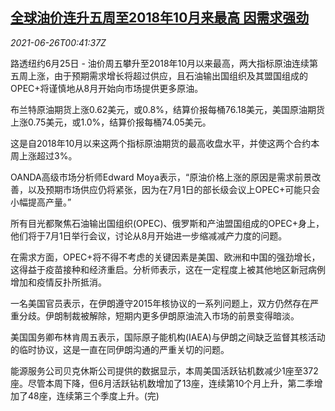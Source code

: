 <!--1624669263000-->
[全球油价连升五周至2018年10月来最高 因需求强劲](https://cn.reuters.com/article/global-oil-drv-demand-0626-idCNKCS2E200Q)
------

<div><i>2021-06-26T00:41:37Z</i></div><p>路透纽约6月25日 - 油价周五攀升至2018年10月以来最高，两大指标原油连续第五周上涨，由于预期需求增长将超过供应，且石油输出国组织及其盟国组成的OPEC+将谨慎地从8月开始向市场提供更多原油。</p><p>布兰特原油期货上涨0.62美元，或0.8%，结算价报每桶76.18美元，美国原油期货上涨0.75美元，或1.0%，结算价报每桶74.05美元。</p><p>这是自2018年10月以来这两个指标原油期货的最高收盘水平，并使这两个合约本周上涨超过3%。</p><p>OANDA高级市场分析师Edward Moya表示，“原油价格上涨的原因是需求前景改善，以及预期市场供应仍将紧张，因为在7月1日的部长级会议上OPEC+可能只会小幅提高产量。”</p><p>所有目光都聚焦石油输出国组织(OPEC)、俄罗斯和产油盟国组成的OPEC+身上，他们将于7月1日举行会议，讨论从8月开始进一步缩减减产力度的问题。</p><p>在需求方面，OPEC+将不得不考虑的关键因素是美国、欧洲和中国的强劲增长，这得益于疫苗接种和经济重启。分析师表示，这在一定程度上被其他地区新冠病例增加和疫情反扑所抵消。</p><p>一名美国官员表示，在伊朗遵守2015年核协议的一系列问题上，双方仍然存在严重分歧。伊朗制裁被解除，短期内更多伊朗原油流入市场的前景变得暗淡。</p><p>美国国务卿布林肯周五表示，国际原子能机构(IAEA)与伊朗之间缺乏监督其核活动的临时协议，这是一直在同伊朗沟通的严重关切的问题。</p><p>能源服务公司贝克休斯公司提供的数据显示，本周美国活跃钻机数减少1座至372座。尽管本周下降，但6月活跃钻机数增加了13座，连续第10个月上升，第二季增加了48座，连续第三个季度上升。(完) 　</p>
